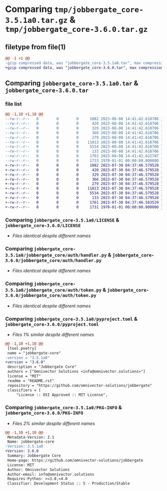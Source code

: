 # Comparing `tmp/jobbergate_core-3.5.1a0.tar.gz` & `tmp/jobbergate_core-3.6.0.tar.gz`

## filetype from file(1)

```diff
@@ -1 +1 @@
-gzip compressed data, was "jobbergate_core-3.5.1a0.tar", max compression
+gzip compressed data, was "jobbergate_core-3.6.0.tar", max compression
```

## Comparing `jobbergate_core-3.5.1a0.tar` & `jobbergate_core-3.6.0.tar`

### file list

```diff
@@ -1,10 +1,10 @@
--rw-r--r--   0        0        0     1082 2023-08-08 14:41:42.618706 jobbergate_core-3.5.1a0/LICENSE
--rw-r--r--   0        0        0      420 2023-08-08 14:41:42.618706 jobbergate_core-3.5.1a0/README.rst
--rw-r--r--   0        0        0      329 2023-08-08 14:41:42.618706 jobbergate_core-3.5.1a0/jobbergate_core/__init__.py
--rw-r--r--   0        0        0      366 2023-08-08 14:41:42.618706 jobbergate_core-3.5.1a0/jobbergate_core/auth/__init__.py
--rw-r--r--   0        0        0      279 2023-08-08 14:41:42.618706 jobbergate_core-3.5.1a0/jobbergate_core/auth/exceptions.py
--rw-r--r--   0        0        0    11813 2023-08-08 14:41:42.618706 jobbergate_core-3.5.1a0/jobbergate_core/auth/handler.py
--rw-r--r--   0        0        0     5534 2023-08-08 14:41:42.618706 jobbergate_core-3.5.1a0/jobbergate_core/auth/token.py
--rw-r--r--   0        0        0      133 2023-08-08 14:41:42.618706 jobbergate_core-3.5.1a0/jobbergate_core/version.py
--rw-r--r--   0        0        0     1763 2023-08-08 14:41:42.622707 jobbergate_core-3.5.1a0/pyproject.toml
--rw-r--r--   0        0        0     1733 1970-01-01 00:00:00.000000 jobbergate_core-3.5.1a0/PKG-INFO
+-rw-r--r--   0        0        0     1082 2023-07-30 04:37:46.579528 jobbergate_core-3.6.0/LICENSE
+-rw-r--r--   0        0        0      420 2023-07-30 04:37:46.579528 jobbergate_core-3.6.0/README.rst
+-rw-r--r--   0        0        0      329 2023-07-30 04:37:46.579528 jobbergate_core-3.6.0/jobbergate_core/__init__.py
+-rw-r--r--   0        0        0      366 2023-07-30 04:37:46.579528 jobbergate_core-3.6.0/jobbergate_core/auth/__init__.py
+-rw-r--r--   0        0        0      279 2023-07-30 04:37:46.579528 jobbergate_core-3.6.0/jobbergate_core/auth/exceptions.py
+-rw-r--r--   0        0        0    11813 2023-07-30 04:37:46.579528 jobbergate_core-3.6.0/jobbergate_core/auth/handler.py
+-rw-r--r--   0        0        0     5534 2023-07-30 04:37:46.579528 jobbergate_core-3.6.0/jobbergate_core/auth/token.py
+-rw-r--r--   0        0        0      133 2023-07-30 04:37:46.579528 jobbergate_core-3.6.0/jobbergate_core/version.py
+-rw-r--r--   0        0        0     1761 2023-07-30 04:37:46.583529 jobbergate_core-3.6.0/pyproject.toml
+-rw-r--r--   0        0        0     1731 1970-01-01 00:00:00.000000 jobbergate_core-3.6.0/PKG-INFO
```

### Comparing `jobbergate_core-3.5.1a0/LICENSE` & `jobbergate_core-3.6.0/LICENSE`

 * *Files identical despite different names*

### Comparing `jobbergate_core-3.5.1a0/jobbergate_core/auth/handler.py` & `jobbergate_core-3.6.0/jobbergate_core/auth/handler.py`

 * *Files identical despite different names*

### Comparing `jobbergate_core-3.5.1a0/jobbergate_core/auth/token.py` & `jobbergate_core-3.6.0/jobbergate_core/auth/token.py`

 * *Files identical despite different names*

### Comparing `jobbergate_core-3.5.1a0/pyproject.toml` & `jobbergate_core-3.6.0/pyproject.toml`

 * *Files 1% similar despite different names*

```diff
@@ -1,10 +1,10 @@
 [tool.poetry]
 name = "jobbergate-core"
-version = "3.5.1a0"
+version = "3.6.0"
 description = "Jobbergate Core"
 authors = ["Omnivector Solutions <info@omnivector.solutions>"]
 license = "MIT"
 readme = "README.rst"
 repository = "https://github.com/omnivector-solutions/jobbergate"
 classifiers = [
     "License :: OSI Approved :: MIT License",
```

### Comparing `jobbergate_core-3.5.1a0/PKG-INFO` & `jobbergate_core-3.6.0/PKG-INFO`

 * *Files 2% similar despite different names*

```diff
@@ -1,10 +1,10 @@
 Metadata-Version: 2.1
 Name: jobbergate-core
-Version: 3.5.1a0
+Version: 3.6.0
 Summary: Jobbergate Core
 Home-page: https://github.com/omnivector-solutions/jobbergate
 License: MIT
 Author: Omnivector Solutions
 Author-email: info@omnivector.solutions
 Requires-Python: >=3.8,<4.0
 Classifier: Development Status :: 5 - Production/Stable
```

